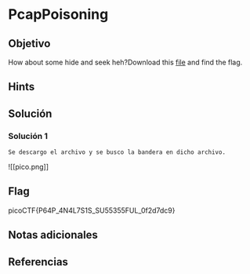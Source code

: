 # PcapPoisoning

## Objetivo

How about some hide and seek heh?Download this [file](https://artifacts.picoctf.net/c/372/trace.pcap) and find the flag.

## Hints


## Solución

### Solución 1

```
Se descargo el archivo y se busco la bandera en dicho archivo.
```
![[pico.png]]

## Flag

picoCTF{P64P_4N4L7S1S_SU55355FUL_0f2d7dc9}

## Notas adicionales


## Referencias

